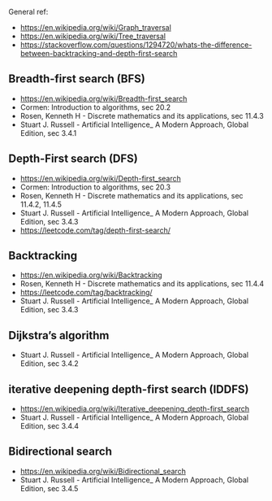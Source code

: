 General ref:

- https://en.wikipedia.org/wiki/Graph_traversal
- https://en.wikipedia.org/wiki/Tree_traversal
- https://stackoverflow.com/questions/1294720/whats-the-difference-between-backtracking-and-depth-first-search

## Breadth-first search (BFS)

- https://en.wikipedia.org/wiki/Breadth-first_search
- Cormen: Introduction to algorithms, sec 20.2
- Rosen, Kenneth H - Discrete mathematics and its applications, sec 11.4.3
- Stuart J. Russell - Artificial Intelligence_ A Modern Approach, Global Edition, sec 3.4.1

## Depth-First search (DFS)

- https://en.wikipedia.org/wiki/Depth-first_search
- Cormen: Introduction to algorithms, sec 20.3
- Rosen, Kenneth H - Discrete mathematics and its applications, sec 11.4.2, 11.4.5
- Stuart J. Russell - Artificial Intelligence_ A Modern Approach, Global Edition, sec 3.4.3
- https://leetcode.com/tag/depth-first-search/

## Backtracking

- https://en.wikipedia.org/wiki/Backtracking
- Rosen, Kenneth H - Discrete mathematics and its applications, sec 11.4.4
- https://leetcode.com/tag/backtracking/
- Stuart J. Russell - Artificial Intelligence_ A Modern Approach, Global Edition, sec 3.4.3

## Dijkstra’s algorithm

- Stuart J. Russell - Artificial Intelligence_ A Modern Approach, Global Edition, sec 3.4.2

## iterative deepening depth-first search (IDDFS) 

- https://en.wikipedia.org/wiki/Iterative_deepening_depth-first_search
- Stuart J. Russell - Artificial Intelligence_ A Modern Approach, Global Edition, sec 3.4.4

## Bidirectional search

- https://en.wikipedia.org/wiki/Bidirectional_search
- Stuart J. Russell - Artificial Intelligence_ A Modern Approach, Global Edition, sec 3.4.5



